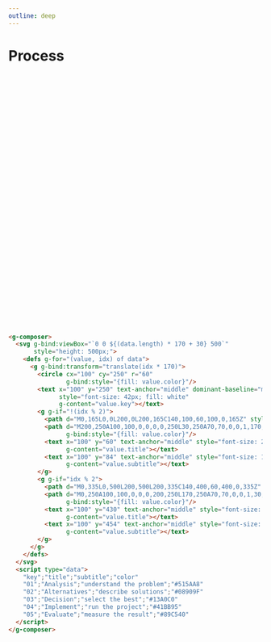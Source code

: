 ```yaml
---
outline: deep
---
```


# Process

<g-composer>
  <svg g-bind:viewBox="`0 0 ${(data.length) * 170 + 30} 500`"
       style="height: 500px;">
    <defs g-for="(value, idx) of data">
      <g g-bind:transform="translate(idx * 170)">
        <circle cx="100" cy="250" r="60" 
                g-bind:style="{fill: value.color}"/>
        <text x="100" y="250" text-anchor="middle" dominant-baseline="middle" 
              style="font-size: 42px; fill: white" 
              g-content="value.key"></text>
        <g g-if="!(idx % 2)">
          <path d="M0,165L0,0L200,0L200,165C140,100,60,100,0,165Z" style="fill:#f1f1f1;"/>
          <path d="M200,250A100,100,0,0,0,0,250L30,250A70,70,0,0,1,170,250Z"
                g-bind:style="{fill: value.color}"/>
          <text x="100" y="60" text-anchor="middle" style="font-size: 26px; fill:#000;" 
                g-content="value.title"></text>
          <text x="100" y="84" text-anchor="middle" style="font-size: 16px; fill:#000;" 
                g-content="value.subtitle"></text>
        </g>
        <g g-if="idx % 2">
          <path d="M0,335L0,500L200,500L200,335C140,400,60,400,0,335Z" style="fill:#f1f1f1;"/>
          <path d="M0,250A100,100,0,0,0,200,250L170,250A70,70,0,0,1,30,250Z"
                g-bind:style="{fill: value.color}"/>
          <text x="100" y="430" text-anchor="middle" style="font-size: 26px; fill:#000;" 
                g-content="value.title"></text>
          <text x="100" y="454" text-anchor="middle" style="font-size: 16px; fill:#000;" 
                g-content="value.subtitle"></text>
        </g>
      </g>
    </defs>
  </svg>
  <g-script type="data" src="../data/process.csv"></g-script>
</g-composer>

```html
<g-composer>
  <svg g-bind:viewBox="`0 0 ${(data.length) * 170 + 30} 500`"
       style="height: 500px;">
    <defs g-for="(value, idx) of data">
      <g g-bind:transform="translate(idx * 170)">
        <circle cx="100" cy="250" r="60" 
                g-bind:style="{fill: value.color}"/>
        <text x="100" y="250" text-anchor="middle" dominant-baseline="middle" 
              style="font-size: 42px; fill: white" 
              g-content="value.key"></text>
        <g g-if="!(idx % 2)">
          <path d="M0,165L0,0L200,0L200,165C140,100,60,100,0,165Z" style="fill:#f1f1f1;"/>
          <path d="M200,250A100,100,0,0,0,0,250L30,250A70,70,0,0,1,170,250Z"
                g-bind:style="{fill: value.color}"/>
          <text x="100" y="60" text-anchor="middle" style="font-size: 26px" 
                g-content="value.title"></text>
          <text x="100" y="84" text-anchor="middle" style="font-size: 16px" 
                g-content="value.subtitle"></text>
        </g>
        <g g-if="idx % 2">
          <path d="M0,335L0,500L200,500L200,335C140,400,60,400,0,335Z" style="fill:#f1f1f1;"/>
          <path d="M0,250A100,100,0,0,0,200,250L170,250A70,70,0,0,1,30,250Z"
                g-bind:style="{fill: value.color}"/>
          <text x="100" y="430" text-anchor="middle" style="font-size: 26px" 
                g-content="value.title"></text>
          <text x="100" y="454" text-anchor="middle" style="font-size: 16px" 
                g-content="value.subtitle"></text>
        </g>
      </g>
    </defs>
  </svg>
  <script type="data">
    "key";"title";"subtitle";"color"
    "01";"Analysis";"understand the problem";"#515AA8"
    "02";"Alternatives";"describe solutions";"#08909F"
    "03";"Decision";"select the best";"#13A0C0"
    "04";"Implement";"run the project";"#41BB95"
    "05";"Evaluate";"measure the result";"#89C540"
  </script>
</g-composer>
```